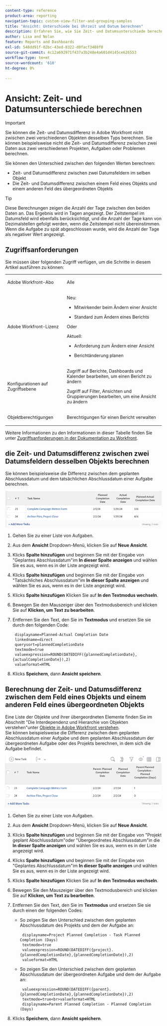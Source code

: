 ```yaml
---
content-type: reference
product-area: reporting
navigation-topic: custom-view-filter-and-grouping-samples
title: "Ansicht: Unterschiede bei Uhrzeit und Datum berechnen"
description: Erfahren Sie, wie Sie Zeit- und Datumsunterschiede berechnen können.
author: Lisa and Nolan
feature: Reports and Dashboards
exl-id: 548dd91f-02bc-43ed-8322-d0facf3488f0
source-git-commit: 4c12a692971f437a3b248e4a601d4145ce626553
workflow-type: tm+mt
source-wordcount: '610'
ht-degree: 0%

---
```


# Ansicht: Zeit- und Datumsunterschiede berechnen

<!-- Audited: 1/2024 -->

>[!IMPORTANT]
>
>Sie können die Zeit- und Datumsdifferenz in Adobe Workfront nicht zwischen zwei verschiedenen Objekten desselben Typs berechnen. Sie können beispielsweise nicht die Zeit- und Datumsdifferenz zwischen zwei Daten aus zwei verschiedenen Projekten, Aufgaben oder Problemen berechnen.

Sie können den Unterschied zwischen den folgenden Werten berechnen:

* Zeit- und Datumsdifferenz zwischen zwei Datumsfeldern im selben Objekt
* Die Zeit- und Datumsdifferenz zwischen einem Feld eines Objekts und einem anderen Feld des übergeordneten Objekts

>[!TIP]
>
>Diese Berechnungen zeigen die Anzahl der Tage zwischen den beiden Daten an. Das Ergebnis wird in Tagen angezeigt. Der Zeitstempel im Datumsfeld wird ebenfalls berücksichtigt, und die Anzahl der Tage kann von Dezimalstellen gefolgt werden, wenn die Zeitstempel nicht übereinstimmen. Wenn die Aufgabe zu spät abgeschlossen wurde, wird die Anzahl der Tage als negativer Wert angezeigt.

## Zugriffsanforderungen

Sie müssen über folgenden Zugriff verfügen, um die Schritte in diesem Artikel ausführen zu können:

<table style="table-layout:auto"> 
 <col> 
 <col> 
 <tbody> 
  <tr> 
   <td role="rowheader">Adobe Workfront-Abo</td> 
   <td> <p>Alle</p> </td> 
  </tr> 
  <tr> 
   <td role="rowheader">Adobe Workfront-Lizenz</td> 
   <td> <p>Neu: </p><ul><li><p>Mitwirkender beim Ändern einer Ansicht </p></li><li>
   <p>Standard zum Ändern eines Berichts</p></li></ul><p>Oder</p><p>Aktuell:</p><ul><li><p>Anforderung zum Ändern einer Ansicht </p></li><li>
   <p>Berichtänderung planen</p> </li><ul></td> 
  </tr> 
  <tr> 
   <td role="rowheader">Konfigurationen auf Zugriffsebene</td> 
   <td> <p>Zugriff auf Berichte, Dashboards und Kalender bearbeiten, um einen Bericht zu ändern</p> <p>Zugriff auf Filter, Ansichten und Gruppierungen bearbeiten, um eine Ansicht zu ändern</p> </td> 
  </tr>  
  <tr> 
   <td role="rowheader">Objektberechtigungen</td> 
   <td> <p>Berechtigungen für einen Bericht verwalten</p>  </td> 
  </tr> 
 </tbody> 
</table>

Weitere Informationen zu den Informationen in dieser Tabelle finden Sie unter [Zugriffsanforderungen in der Dokumentation zu Workfront](/help/quicksilver/administration-and-setup/add-users/access-levels-and-object-permissions/access-level-requirements-in-documentation.md).

## die Zeit- und Datumsdifferenz zwischen zwei Datumsfeldern desselben Objekts berechnen

Sie können beispielsweise die Differenz zwischen dem geplanten Abschlussdatum und dem tatsächlichen Abschlussdatum einer Aufgabe berechnen.

![](assets/view-planned-actual-completion-dates-datediff-column-new.png)

1. Gehen Sie zu einer Liste von Aufgaben.
1. Aus dem **Ansicht** Dropdown-Menü, klicken Sie auf **Neue Ansicht**.

1. Klicks **Spalte hinzufügen** und beginnen Sie mit der Eingabe von &quot;Geplantes Abschlussdatum&quot;im **In dieser Spalte anzeigen** und wählen Sie es aus, wenn es in der Liste angezeigt wird.

1. Klicks **Spalte hinzufügen** und beginnen Sie mit der Eingabe von &quot;Tatsächliches Abschlussdatum&quot;im **In dieser Spalte anzeigen** und wählen Sie es aus, wenn es in der Liste angezeigt wird.

1. Klicks **Spalte hinzufügen** Klicken Sie auf **In den Textmodus wechseln**.

1. Bewegen Sie den Mauszeiger über den Textmodusbereich und klicken Sie auf **Klicken, um Text zu bearbeiten**.
1. Entfernen Sie den Text, den Sie im **Textmodus** und ersetzen Sie sie durch den folgenden Code:

   ```
    displayname=Planned-Actual Completion Date
    linkedname=direct
    querysort=plannedCompletionDate
    textmode=true
    valueexpression=ROUND(DATEDIFF({plannedCompletionDate},{actualCompletionDate}),2)
    valueformat=HTML
   ```

1. Klicks **Speichern**, dann **Ansicht speichern**.

## Berechnung der Zeit- und Datumsdifferenz zwischen dem Feld eines Objekts und einem anderen Feld eines übergeordneten Objekts

Eine Liste der Objekte und ihrer übergeordneten Elemente finden Sie im Abschnitt &quot;Die Interdependenz und Hierarchie von Objekten verstehen&quot;unter [Objekte in Adobe Workfront verstehen](../../../workfront-basics/navigate-workfront/workfront-navigation/understand-objects.md).\
Sie können beispielsweise die Differenz zwischen dem geplanten Abschlussdatum einer Aufgabe und dem geplanten Abschlussdatum der übergeordneten Aufgabe oder des Projekts berechnen, in dem sich die Aufgabe befindet.

![](assets/view-project-planned-task-planned-completion-dates-datediff-column-new.png)

1. Gehen Sie zu einer Liste von Aufgaben.
1. Aus dem **Ansicht** Dropdown-Menü, klicken Sie auf **Neue Ansicht**.

1. Klicks **Spalte hinzufügen** und beginnen Sie mit der Eingabe von &quot;Projekt geplant Abschlussdatum&quot;oder &quot;Übergeordnetes Abschlussdatum&quot;in die **In dieser Spalte anzeigen** und wählen Sie es aus, wenn es in der Liste angezeigt wird.

1. Klicks **Spalte hinzufügen** und beginnen Sie mit der Eingabe von &quot;Geplantes Abschlussdatum&quot;im **In dieser Spalte anzeigen** und wählen Sie es aus, wenn es in der Liste angezeigt wird.

1. Klicks **Spalte hinzufügen** Klicken Sie auf **In den Textmodus wechseln**.

1. Bewegen Sie den Mauszeiger über den Textmodusbereich und klicken Sie auf **Klicken, um Text zu bearbeiten**.
1. Entfernen Sie den Text, den Sie im **Textmodus** und ersetzen Sie sie durch einen der folgenden Codes:

   * So zeigen Sie den Unterschied zwischen dem geplanten Abschlussdatum des Projekts und dem der Aufgabe an:

     ```
      displayname=Project Planned Completion - Task Planned Completion (Days)
      textmode=true
      valueexpression=ROUND(DATEDIFF({project}.{plannedCompletionDate},{plannedCompletionDate}),2)
      valueformat=HTML
     ```

   * So zeigen Sie den Unterschied zwischen dem geplanten Abschlussdatum der übergeordneten Aufgabe und dem der Aufgabe an:

     ```
      valueexpression=ROUND(DATEDIFF({parent}.{plannedCompletionDate},{plannedCompletionDate}),2)
      textmode=true<br>valueformat=HTML
      displayname=Parent Planned Completion - Planned Completion (Days)
     ```

1. Klicks **Speichern**, dann **Ansicht speichern**.
